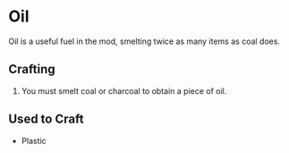 # Oil

Oil is a useful fuel in the mod, smelting twice as many items as coal does.

## Crafting

1) You must smelt coal or charcoal to obtain a piece of oil.

## Used to Craft

- Plastic
